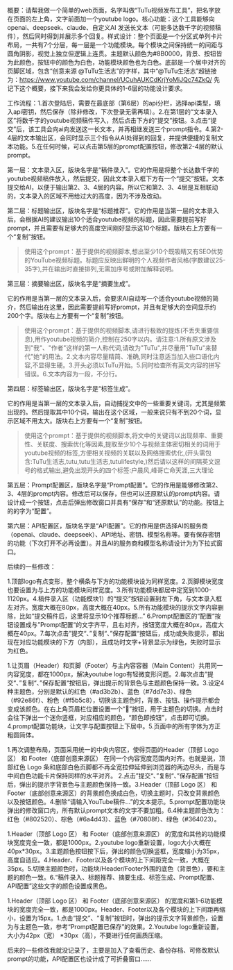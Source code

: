 概要：请帮我做一个简单的web页面，名字叫做“TuTu视频发布工具”，把名字放在页面的左上角，文字前面加一个youtube logo。核心功能：这个工具能够向openai、deepseek、claude、自定义AI 发送长文本（可能多达数千字的视频稿件），然后同时得到并展示多个回复。样式设计：整个页面是一个分区式单列卡片布局，一共有7个分层，每一层是一个功能模块。每个模块之间保持统一的间距与圆角阴影，视觉上独立但逻辑上连贯。主题默认颜色为#8B0000，背景、按钮皆为此颜色，按钮中的颜色为白色，功能模块颜色也为白色。底部是一个居中对齐的页脚区域，包含“创意来源 @TuTu生活志”的字样，其中“@TuTu生活志”超链接为：https://www.youtube.com/channel/UCuhAUKCdKrjYoMiJQc74ZkQ/   先记下这个概要，接下来我会发给你更具体的1-6层的功能设计要求。

工作流程：1.首次登陆后，需要在最底部（第6层）的api分栏，选择api类型，填入api密钥，然后保存（除非修改，下次登录无需再填）。2.在第1层的“文本录入区”将数千字的youtube视频稿件写入，然后点击下方的“提交”按钮。3.点击“提交”后，该工具会向ai向发送这一长文本，并再相继发送三个prompt指令。4.第2-4层的文本输出区，会同时显示三个指令从AI处得到的回复，并提供便捷的复制文本功能。5.在任何时候，可以点击第5层的prompt配置按钮，修改第2-4层的默认prompt。

第一层：文本录入区，版块名字是“稿件录入”。它的作用是将整个长达数千字的youtube视频稿件放入，然后提交，因此文本录入框下方有一个“提交”按钮。文本提交给AI，以便于输出第2、3、4层的内容。所以它和第2、3、4层是互相联动的，文本录入的区域不用给过大的高度，因为不涉及改动。

第二层：标题输出区，版块名字是“标题推荐”。它的作用是当第一层的文本录入后，会根据AI的建议输出10个适合youtube视频的标题，因此需要提前写好prompt，并且需要有足够大的高度空间刚好显示这10个标题。版块右上方要有一个“复制”按钮。

> 使用这个prompt：基于提供的视频脚本,想出至少10个既吸睛又有SEO优势的YouTube视频标题。标题应反映出鲜明的个人视频作者风格(字数建议25-35字),并在输出时直接排列,无需加序号或附加解释说明。

第三层：摘要输出区，版块名字是“摘要生成”。

它的作用是当第一层的文本录入后，会要求AI自动写一个适合youtube视频的简介，然后输出在这里，因此需要提前写好prompt，并且有足够大的空间显示约200个字。版块右上方要有一个“复制”按钮。

> 使用这个prompt：基于提供的视频脚本,请进行极致的提炼(不丢失重要信息),用作youtube视频的简介,控制在250字以内。请注意:1.所有原文涉及到"我"、"作者"这样的第一人称代词,请改为"TuTu",并尽量用"TuTu"来替代"她"的用法。2.文本内容尽量精简、准确,同时注意适当加入些口语化内容,不显得生硬。3.开头必须以TuTu开始。5.同时检查所有英文内容的拼写错误。6.文本内容为一段，不分行。

第四层：标签输出区，版块名字是“标签生成”。

它的作用是当第一层的文本录入后，自动捕捉文中的一些重要关键词，尤其是频繁出现的。然后提取其中10个词，输出在这个区域，一般来说只有不到20个词，显示区域不用太大。版块右上方要有一个“复制”按钮。

> 使用这个prompt：基于提供的视频脚本,将文中的关键词以出现频率、重要性、关联度、搜索优化等因素,提取至少10个与视频主体密切相关的词用于youtube视频的标签,方便相关视频的关联以及网络搜索优化,(开头需包含:TuTu生活志,tutu,tutu生活志,tutulifestyle,)然后请以这样的间隔英文逗号的格式输出,避免出现开头的四个标签:户晨风,峰哥亡命天涯,三大理论

第五层：Prompt配置区，版块名字是“Prompt配置“。它的作用是能够修改第2、3、4层的prompt内容。修改后可以保存，但也可以还原默认的prompt内容。请设计成一个按钮，点击后弹出修改窗口并具有“保存”和“还原默认”的功能。按钮上的的字为“配置”。

第六层：API配置区，版块名字是“API配置”。它的作用是供选择AI的服务商（openai、claude、deepseek）、API地址、密钥、模型名称等。要有保存密钥的功能（下次打开不必再设置）。并且AI的服务商和模型名称请设计为为下拉式窗口。

后续的一些修改：

1.顶部logo有点变形，整个横条与下方的功能模块设为同样宽度。2.页脚模块宽度也要设置为与上方的功能模块同样宽度。3.所有功能模块都居中定宽到1000-1120px。4.稿件录入区（功能模块1）的“提交”按钮设置到左下角，与文本录入框左对齐。宽度大概在80px，高度大概在40px。5.所有功能模块的提示文字内容删除，比如“提交稿件后，这里将显示10个推荐标题…” 6.Prompt配置区的“配置“按钮设置成与”Prompt配置“的文字齐平，且右对齐，按钮宽度大概在80px，高度大概在40px。7.每次点击”提交“、”复制“、”保存配置“按钮后，成功或失败提示，都出现在对应功能模块的下方（内部），且成功时文字+背景显示为绿色，失败时显示为红色。

1.让页眉（Header）和页脚（Footer）与主内容容器（Main Content）共用同一内容宽度，都在1000px，解决youtube logo有轻微变形问题。2.每次点击”提交“、”复制“、”保存配置“按钮后，弹出提示的背景色与主题颜色保持一致。3.设定4种主题色，分别是默认的红色（#ad3b2b）、蓝色（#7dd7e3）、绿色（#92e86f）、粉色（#f5b5c8），切换该主题色时，背景、按钮、操作提示都会变成该颜色。在右上角页眉栏位置设置一个“🎨”按钮，用于主题色的切换。点击时会往下弹出一个迷你竖框，对应相应的颜色，“颜色即按钮”，点击即可切换。4.prompt配置功能块，让文字与配置按钮上下居中。5.页面中的所有字体为方正粗圆简体。

1.再次调整布局，页面采用统一的中央内容区，使得页面的Header（顶部 Logo 区） 和 Footer（底部创意来源区） 在同一个内容宽度范围内对齐。也就是说，顶部红色 Logo 条和底部白色页脚都不再全宽拉伸延伸到浏览器的两边尽头，而是与中间白色功能卡片保持同样的水平对齐。 2.点击”提交“、”复制“、”保存配置“按钮后，弹出的提示字背景色与主题颜色保持一致。3.Header（顶部 Logo 区） 和 Footer（底部创意来源区）的背景颜色换成白色，切换主题时，只改变背景颜色以及按钮颜色。4.删除“请输入YouTube稿件…”的文本提示。5.prompt配置功能块弹出的修改窗口内，所有默认prompt文本的文字不要加粗。6.4种主题颜色改为：红色（#802520）、棕色（#6a4d43）、蓝色（#70808f）、绿色（#364023）。

1.Header（顶部 Logo 区） 和 Footer（底部创意来源区） 的宽度和其他的功能模块宽度完全一致，都是1000px。2.youtube logo重新设置，logo大小大概在40px*30px。3.主题颜色按钮按下后，弹出的颜色切换竖框，宽度缩小为35px，高度自适应。4.Header、Footer以及各个模块的上下间距完全一致，大概在35px。5.切换主题颜色时，功能块/Header/Footer外围的底色（背景色），要和主题的颜色一致。6.“稿件录入、标题推荐、摘要生成、标签生成、Prompt配置、API配置”这些文字的颜色设置成黑色。

1.Header（顶部 Logo 区） 和 Footer（底部创意来源区） 的宽度和第1-6功能模块的宽度完全一致，都是1000px。Header、Footer以及各个模块的上下间距再缩小，设置为15px。1.点击“提交”、“复制”按钮时，弹出的提示文字背景颜色，设置为与主题色一致，参考“Prompt配置已保存”的效果。2.Youtube logo重新设置，大小为42px（宽） *30px（高），不要进行任何画质压缩。

后来的一些修改我就没记录了，主要是加入了查看历史、备份存档、可修改默认prompt的功能，API配置区也设计成了可折叠窗口......
